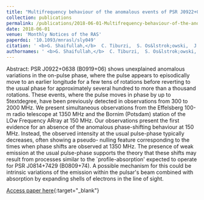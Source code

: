 ```yaml
---
title: "Multifrequency behaviour of the anomalous events of PSR J0922+0638"
collection: publications
permalink: /publications/2018-06-01-Multifrequency-behaviour-of-the-anomalous-events-of-PSR-J09220638
date: 2018-06-01
venue: 'Monthly Notices of the RAS'
paperdoi: '10.1093/mnrasl/sly049'
citation: ' <b>G. Shaifullah,</b>  C. Tiburzi,  S. Os&lstrok;owski,  J. Verbiest,  A. Szary,  J. K\&quot;unsem\&quot;oller,  A. Horneffer,  J. Anderson,  M. Kramer,  D. Schwarz,  G. Mann,  M. Steinmetz,  C. Vocks, &quot;Multifrequency behaviour of the anomalous events of PSR J0922+0638.&quot; Monthly Notices of the RAS, 2018.'
authornames: ' <b>G. Shaifullah,</b>  C. Tiburzi,  S. Os&lstrok;owski,  J. Verbiest,  A. Szary,  J. K\&quot;unsem\&quot;oller,  A. Horneffer,  J. Anderson,  M. Kramer,  D. Schwarz,  G. Mann,  M. Steinmetz,  C. Vocks, '
---
```

Abstract:
 PSR J0922+0638 (B0919+06) shows unexplained anomalous variations in the on-pulse phase, where the pulse appears to episodically move to an earlier longitude for a few tens of rotations before reverting to the usual phase for approximately several hundred to more than a thousand rotations. These events, where the pulse moves in phase by up to 5textdegree, have been previously detected in observations from ̃300 to 2000 MHz. We present simultaneous observations from the Effelsberg 100-m radio telescope at 1350 MHz and the Bornim (Potsdam) station of the LOw Frequency ARray at 150 MHz. Our observations present the first evidence for an absence of the anomalous phase-shifting behaviour at 150 MHz. Instead, the observed intensity at the usual pulse-phase typically decreases, often showing a pseudo- nulling feature corresponding to the times when phase shifts are observed at 1350 MHz. The presence of weak emission at the usual pulse-phase supports the theory that these shifts may result from processes similar to the `profile-absorption&apos; expected to operate for PSR J0814+7429 (B0809+74). A possible mechanism for this could be intrinsic variations of the emission within the pulsar&apos;s beam combined with absorption by expanding shells of electrons in the line of sight.

[Access paper here](https:/doi.org/10.1093/mnrasl/sly049){:target="_blank"}
